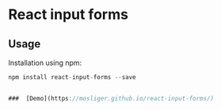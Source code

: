 # React input forms
## Usage
Installation using npm:
``` js
npm install react-input-forms --save
```
``` js

###  [Demo](https://mosliger.github.io/react-input-forms/)
